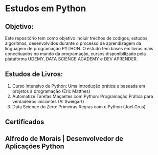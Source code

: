 # Estudos em Python

## Objetivo: 
Este repositório tem como objetivo incluir trechos de codigos, estudos, algoritmos, desenvolvidos durante o processo de aprendizagem da linguagem de programação PYTHON. O estudo tem bases em livros mais conceituados no mundo da programação, cursos disponibilizado pela plataforma UDEMY, DATA SCIENCE ACADEMY e DEV APRENDER. 

## Estudos de Livros:
1. Curso Intensivo de Python: Uma introdução prática e baseada em projetos à programação (Eric Matthes)
2. Automatize Tarefas Maçantes com Python: Programação Prática para verdadeiros iniciantes (Al Sweigart)
3. Data Science do Zero: Primeiras Regras com o Python (Joel Grus)

## Certificados


## Alfredo de Morais | Desenvolvedor de Aplicações Python
